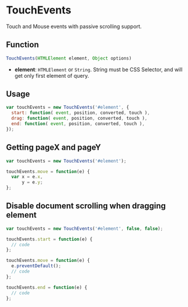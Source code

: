 # TouchEvents

Touch and Mouse events with passive scrolling support.

## Function

```javascript
TouchEvents(HTMLElement element, Object options)
```

- **element**: `HTMLElement` or `String`. String must be CSS Selector, and will get only first element of query.

## Usage

```javascript
var touchEvents = new TouchEvents('#element', {
  start: function( event, position, converted, touch ),
  drag: function( event, position, converted, touch ),
  end: function( event, position, converted, touch ),
});
```

## Getting pageX and pageY

```javascript
var touchEvents = new TouchEvents('#element');

touchEvents.move = function(e) {
  var x = e.x,
      y = e.y;
};
```

## Disable document scrolling when dragging element

```javascript
var touchEvents = new TouchEvents('#element', false, false);

touchEvents.start = function(e) {
  // code
};

touchEvents.move = function(e) {
  e.preventDefault();
  // code
};

touchEvents.end = function(e) {
  // code
};
```
